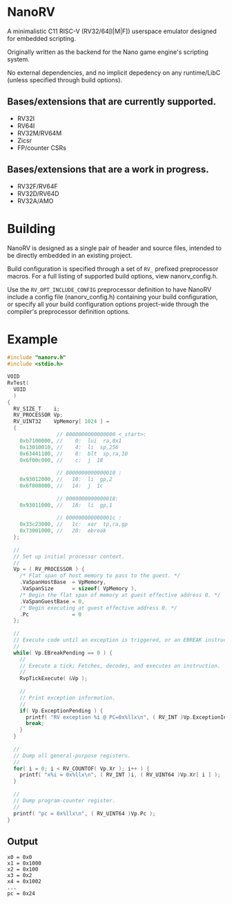 # NanoRV
A minimalistic C11 RISC-V (RV32/64[I|M|F]) userspace emulator designed for embedded scripting.

Originally written as the backend for the Nano game engine's scripting system.

No external dependencies, and no implicit depedency on any runtime/LibC (unless specified through build options).

## Bases/extensions that are currently supported.
* RV32I
* RV64I
* RV32M/RV64M
* Zicsr
* FP/counter CSRs

## Bases/extensions that are a work in progress.
* RV32F/RV64F
* RV32D/RV64D
* RV32A/AMO

# Building
NanoRV is designed as a single pair of header and source files, intended to be directly embedded in an existing project.

Build configuration is specified through a set of `RV_` prefixed preprocessor macros. For a full listing of supported build options, view nanorv_config.h.

Use the `RV_OPT_INCLUDE_CONFIG` preprocessor definition to have NanoRV include a config file (nanorv_config.h) containing your build configuration,
or specify all your build configuration options project-wide through the compiler's preprocessor definition options.

# Example
```c
#include "nanorv.h"
#include <stdio.h>

VOID
RvTest(
  VOID
  )
{
  RV_SIZE_T    i;
  RV_PROCESSOR Vp;
  RV_UINT32    VpMemory[ 1024 ] =
  {
                // 0000000000000000 <_start>:
    0xb7100000, //    0:  lui  ra,0x1
    0x13010010, //    4:  li  sp,256
    0x63441100, //    8:  blt  sp,ra,10 
    0x6f00c000, //    c:  j  18 
    
                // 0000000000000010 :
    0x93012000, //   10:  li  gp,2
    0x6f008000, //   14:  j  1c 
    
                // 0000000000000018:
    0x93011000, //   18:  li  gp,1
    
                // 000000000000001c :
    0x33c23000, //   1c:  xor  tp,ra,gp
    0x73001000, //   20:  ebreak
  };
  
  //
  // Set up initial processor context.
  //
  Vp = ( RV_PROCESSOR ) {
    /* Flat span of host memory to pass to the guest. */
    .VaSpanHostBase  = VpMemory,
    .VaSpanSize      = sizeof( VpMemory ),
    /* Begin the flat span of memory at guest effective address 0. */
    .VaSpanGuestBase = 0, 
    /* Begin executing at guest effective address 0. */
    .Pc              = 0
  };
  
  //
  // Execute code until an exception is triggered, or an EBREAK instruction is hit.
  //
  while( Vp.EBreakPending == 0 ) {
    //
    // Execute a tick; Fetches, decodes, and executes an instruction.
    //
    RvpTickExecute( &Vp );
    
    //
    // Print exception information.
    //
    if( Vp.ExceptionPending ) {
      printf( "RV exception %i @ PC=0x%llx\n", ( RV_INT )Vp.ExceptionIndex, ( RV_UINT64 )Vp.Pc );
      break;
    }
  }
  
  //
  // Dump all general-purpose registers.
  //
  for( i = 0; i < RV_COUNTOF( Vp.Xr ); i++ ) {
    printf( "x%i = 0x%llx\n", ( RV_INT )i, ( RV_UINT64 )Vp.Xr[ i ] );
  }
  
  //
  // Dump program-counter register.
  //
  printf( "pc = 0x%llx\n", ( RV_UINT64 )Vp.Pc );
}
```
## Output
```
x0 = 0x0
x1 = 0x1000
x2 = 0x100
x3 = 0x2
x4 = 0x1002
...
pc = 0x24
```
